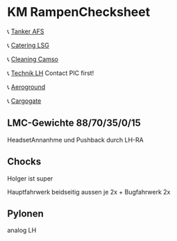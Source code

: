 # KM RampenChecksheet

📞 [Tanker AFS](tel://08001507090)

📞 [Catering LSG](tel://08001507090)

📞 [Cleaning Camso](tel://08001507090)

📞 [Technik LH](tel://08001507090) Contact PIC first!

📞 [Aeroground](tel://08001507090) 

📞 [Cargogate](tel://08001507090) 

## LMC-Gewichte 88/70/35/0/15

HeadsetAnnanhme und Pushback durch LH-RA

## Chocks

Holger ist super

Hauptfahrwerk beidseitig aussen je 2x + Bugfahrwerk 2x

## Pylonen

analog LH

